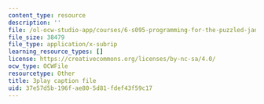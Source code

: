 ```yaml
---
content_type: resource
description: ''
file: /ol-ocw-studio-app/courses/6-s095-programming-for-the-puzzled-january-iap-2018/37e57d5b196fae805d81fdef43f59c17_Pe1MBDbGfwc.srt
file_size: 38479
file_type: application/x-subrip
learning_resource_types: []
license: https://creativecommons.org/licenses/by-nc-sa/4.0/
ocw_type: OCWFile
resourcetype: Other
title: 3play caption file
uid: 37e57d5b-196f-ae80-5d81-fdef43f59c17
---
```

